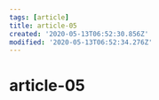 ```yaml
---
tags: [article]
title: article-05
created: '2020-05-13T06:52:30.856Z'
modified: '2020-05-13T06:52:34.276Z'
---
```


# article-05
